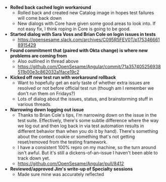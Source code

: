 - **Rolled back cached login workaround**
	- Rolled back and created new Catalog image in hopes test failures will come back down
	- New dialogs with Core have given some good areas to look into. If not easy fix, I think roping in Core is going to be good.
- **Started dialog with Sara Voss and Brian Cole on login issues in tests**
	- https://opensesame.slack.com/archives/C095R5FEV0T/p1753466618915429
- **Found commitment that (paired with Okta change) is where new problems are coming from**
	- Also outlined in thread above
	- https://github.com/OpenSesame/Angular/commit/71a357405256938511b00e3c862032a1face19c2
- **Kicked off new test run with workaround rollback**
	- Want to hopefully get an early taste of whether extra issues are resolved or not before official test run (though am I remember we don't run them on Fridays?)
	- Lots of dialog about the issues, status, and brainstorming stuff in various threads.
- **Narrowing down logging out issue**
	- Thanks to Brian Cole's tips, I'm narrowing down on the issue in the test suite. Effectively, there's some subtle difference where the way we log out and then log back in via test automation results in different behavior than when you do it by hand). There's something about the context cookie or something that's not getting reset/removed from the testing framework.
	- I have a consistent 100% repro on my machine, so the turn around isn't awful. But it's still a dickens-of-an-issue I haven't been able to track down yet.
	- https://github.com/OpenSesame/Angular/pull/8412
- **Reviewed/approved Jim's write-up of Specialty sessions**
	- Made sure mine was accurately reflected